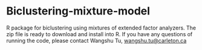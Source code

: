 # Biclustering-mixture-model
R package for biclustering using mixtures of extended factor analyzers. The zip file is ready to download and install into R. 
If you have any questions of running the code, please contact Wangshu Tu, wangshu.tu@carleton.ca

